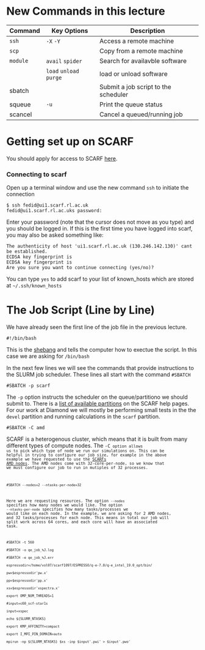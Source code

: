 
# New Commands in this lecture

| Command | Key Options | Description |
| ------- | ----------- | ----------- |
| <code>ssh</code>    | <code>-X</code> <code>-Y</code>                          | Access a remote machine |
| <code>scp</code>    |                                                          | Copy from a remote machine |
| <code>module</code> | <code>avail</code> <code>spider</code>                   | Search for availavble software |
|                     | <code>load</code> <code>unload</code> <code>purge</code> | load or unload software |
| sbatch              |                                                          | Submit a job script to the scheduler |
| squeue              | <code>-u</code>                                          | Print the queue status |
| scancel             |                                                          | Cancel a queued/running job |


# Getting set up on SCARF

You should apply for access to SCARF [here](https://www.scarf.rl.ac.uk/registration.html).

### Connecting to scarf

Open up a terminal window and use the new command <code>ssh</code> to initiate the connection

    $ ssh fedid@ui1.scarf.rl.ac.uk
    fedid@ui1.scarf.rl.ac.uks password:

Enter your password (note that the cursor does not move as you type) and you should be logged in.
If this is the first time you have logged into scarf, you may also be asked something like:

    The authenticity of host 'ui1.scarf.rl.ac.uk (130.246.142.130)' cant be established.
    ECDSA key fingerprint is 
    ECDSA key fingerprint is 
    Are you sure you want to continue connecting (yes/no)?

You can type <code>yes</code> to add scarf to your list of known_hosts which are stored at <code>~/.ssh/known_hosts</code>

# The Job Script (Line by Line)

We have already seen the first line of the job file in the previous lecture.

    #!/bin/bash

This is the [shebang](https://en.wikipedia.org/wiki/Shebang_(Unix)) and tells the computer how to exectue the script.
In this case we are asking for <code>/bin/bash</code>

In the next few lines we will see the commands that provide instructions to the SLURM job scheduler. These lines all start with the command <code>#SBATCH</code>

    #SBATCH -p scarf

The <code>-p</code> option instructs the scheduler on the queue/partitiono we should submit to. 
There is a [list of available partitions](https://www.scarf.rl.ac.uk/jobs.html#choosing-a-sub-section-of-the-cluster) on the SCARF help pages. 
For our work at Diamond we will mostly be performing small tests in the the <code>devel</code> partition and running calculations in the <code>scarf</code> partition. 

    #SBATCH -C amd

SCARF is a heterogenous cluster, which means that it is built from many different types of compute nodes.
The <code>-C<code> option allows us to pick which type of node we run our simulations on.
This can be helpful in trying to configure our job size, for example in the above example we have requested to use the [SCARFs AMD nodes](https://www.scarf.rl.ac.uk/user-guides/amd.html#running-jobs-on-amd-nodes).
The AMD nodes come with 32-core-per-node, so we know that we must configure our job to run in mutiples of 32 processes. 

    #SBATCH --nodes=2 --ntasks-per-node=32 

Here we are requesting resources. 
The option <code>--nodes</code> specifies how many nodes we would like.
The option <code>--ntasks-per-node</code> specifies how many tasks/processes we would like on each node.
In the example, we are asking for 2 AMD nodes, and 32 tasks/processes for each node.
This means in total our job will split work across 64 cores, and each core will have an associated task.

    #SBATCH -t 560

    #SBATCH -o qe_job_%J.log

    #SBATCH -e qe_job_%J.err
    
    espressodir=/home/vol07/scarf1097/ESPRESSO/q-e-7.0/q-e_intel_19.0_opt/bin/
    
    pw=$espressodir'pw.x'

    pp=$espressodir'pp.x'

    xs=$espressodir'xspectra.x'
    
    export OMP_NUM_THREADS=1
    
    #input=c60_scf-star1s

    input=xspec
    
    echo ${SLURM_NTASKS}
    
    export KMP_AFFINITY=compact

    export I_MPI_PIN_DOMAIN=auto
    
    mpirun -np ${SLURM_NTASKS} $xs -inp $input'.pwi' > $input'.pwo'

